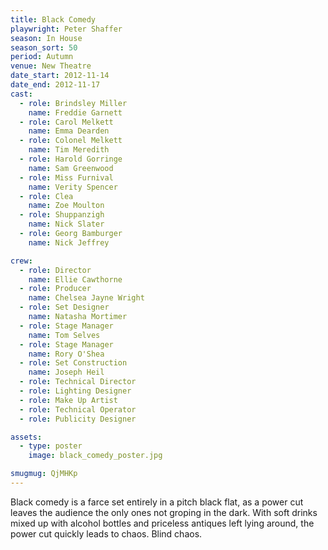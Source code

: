 ```yaml
---
title: Black Comedy
playwright: Peter Shaffer
season: In House
season_sort: 50
period: Autumn
venue: New Theatre
date_start: 2012-11-14
date_end: 2012-11-17
cast:
  - role: Brindsley Miller
    name: Freddie Garnett
  - role: Carol Melkett
    name: Emma Dearden
  - role: Colonel Melkett
    name: Tim Meredith
  - role: Harold Gorringe
    name: Sam Greenwood
  - role: Miss Furnival
    name: Verity Spencer
  - role: Clea
    name: Zoe Moulton
  - role: Shuppanzigh
    name: Nick Slater
  - role: Georg Bamburger
    name: Nick Jeffrey

crew:
  - role: Director
    name: Ellie Cawthorne
  - role: Producer
    name: Chelsea Jayne Wright
  - role: Set Designer
    name: Natasha Mortimer
  - role: Stage Manager
    name: Tom Selves
  - role: Stage Manager
    name: Rory O'Shea
  - role: Set Construction
    name: Joseph Heil
  - role: Technical Director
  - role: Lighting Designer
  - role: Make Up Artist
  - role: Technical Operator
  - role: Publicity Designer

assets:
  - type: poster
    image: black_comedy_poster.jpg

smugmug: QjMHKp
---
```


Black comedy is a farce set entirely in a pitch black flat, as a power cut leaves the audience the only ones not groping in the dark. With soft drinks mixed up with alcohol bottles and priceless antiques left lying around, the power cut quickly leads to chaos. Blind chaos.
